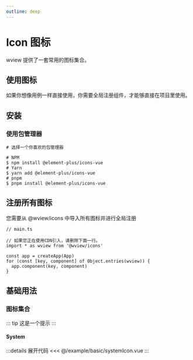 ```yaml
---
outline: deep
---
```


# Icon 图标

wview 提供了一套常用的图标集合。

## 使用图标

如果你想像用例一样直接使用，你需要全局注册组件，才能够直接在项目里使用。

## 安装

### 使用包管理器

```shell
# 选择一个你喜欢的包管理器

# NPM
$ npm install @element-plus/icons-vue
# Yarn
$ yarn add @element-plus/icons-vue
# pnpm
$ pnpm install @element-plus/icons-vue
```

## 注册所有图标

您需要从 @wview/icons 中导入所有图标并进行全局注册

```shell
// main.ts

// 如果您正在使用CDN引入，请删除下面一行。
import * as wview from '@wview/icons'

const app = createApp(App)
for (const [key, component] of Object.entries(wview)) {
  app.component(key, component)
}
```

## 基础用法

### 图标集合

::: tip
这是一个提示
:::

#### System

<script lang="ts" setup>
import systemIcon from '@/example/basic/systemIcon.vue'
</script>

<ClientOnly>
  <systemIcon />
</ClientOnly>

:::details 展开代码
<<< @/example/basic/systemIcon.vue
:::

<!-- TODO：引入cdn链接 -->
<!-- src="//at.alicdn.com/t/c/font_3879339_49sr9oev88q.js" -->
<!-- src="//at.alicdn.com/t/c/font_3879356_hv7qj1mfp6t.js" -->